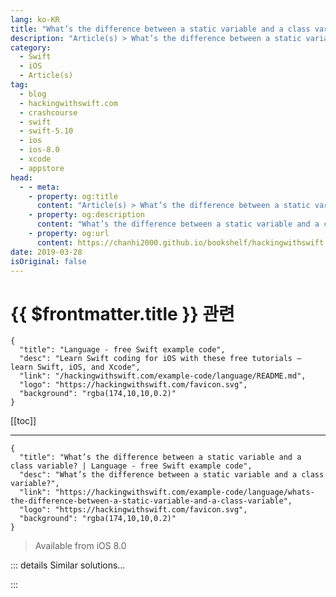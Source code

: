 ```yaml
---
lang: ko-KR
title: "What’s the difference between a static variable and a class variable?"
description: "Article(s) > What’s the difference between a static variable and a class variable?"
category:
  - Swift
  - iOS
  - Article(s)
tag: 
  - blog
  - hackingwithswift.com
  - crashcourse
  - swift
  - swift-5.10
  - ios
  - ios-8.0
  - xcode
  - appstore
head:
  - - meta:
    - property: og:title
      content: "Article(s) > What’s the difference between a static variable and a class variable?"
    - property: og:description
      content: "What’s the difference between a static variable and a class variable?"
    - property: og:url
      content: https://chanhi2000.github.io/bookshelf/hackingwithswift.com/example-code/language/whats-the-difference-between-a-static-variable-and-a-class-variable.html
date: 2019-03-28
isOriginal: false
---
```


# {{ $frontmatter.title }} 관련

```component VPCard
{
  "title": "Language - free Swift example code",
  "desc": "Learn Swift coding for iOS with these free tutorials – learn Swift, iOS, and Xcode",
  "link": "/hackingwithswift.com/example-code/language/README.md",
  "logo": "https://hackingwithswift.com/favicon.svg",
  "background": "rgba(174,10,10,0.2)"
}
```

[[toc]]

---

```component VPCard
{
  "title": "What’s the difference between a static variable and a class variable? | Language - free Swift example code",
  "desc": "What’s the difference between a static variable and a class variable?",
  "link": "https://hackingwithswift.com/example-code/language/whats-the-difference-between-a-static-variable-and-a-class-variable",
  "logo": "https://hackingwithswift.com/favicon.svg",
  "background": "rgba(174,10,10,0.2)"
}
```

> Available from iOS 8.0

<!-- TODO: 작성 -->

<!-- 
Both the `static` and `class` keywords allow us to attach variables to a class rather than to instances of a class. For example, you might create a `Student` class with properties such as `name` and `age`, then create a static `numberOfStudents` property that is owned by the `Student` class itself rather than individual instances.

Where `static` and `class` differ is how they support inheritance: When you make a `static` property it becomes owned by the class and cannot be changed by subclasses, whereas when you use `class` it may be overridden if needed.

For example, here’s a `Person` class with one static property and one class property:

```swift
class Person {
    static var count: Int {
        return 250
    }

    class var averageAge: Double {
        return 30
    }
}
```

If we created a `Student` class by inheriting from `Person`, trying to override `count` (the static property) would fail to compile if uncommented, whereas trying to override `averageAge` (the class property) is OK:

```swift
class Student: Person {
    // THIS ISN'T ALLOWED
    // override static var count: Int {
    //    return 150
    // }

    // THIS IS ALLOWED
    override class var averageAge: Double {
        return 19.5
    }
}
```

-->

::: details Similar solutions…

<!--
/quick-start/swiftui/all-swiftui-property-wrappers-explained-and-compared">All SwiftUI property wrappers explained and compared 
/quick-start/swiftui/swiftui-tips-and-tricks">SwiftUI tips and tricks 
/example-code/uikit/how-to-create-live-playgrounds-in-xcode">How to create live playgrounds in Xcode 
/example-code/games/how-to-create-a-random-terrain-tile-map-using-sktilemapnode-and-gkperlinnoisesource">How to create a random terrain tile map using SKTileMapNode and GKPerlinNoiseSource 
/quick-start/swiftui/how-to-use-instruments-to-profile-your-swiftui-code-and-identify-slow-layouts">How to use Instruments to profile your SwiftUI code and identify slow layouts</a>
-->

:::

